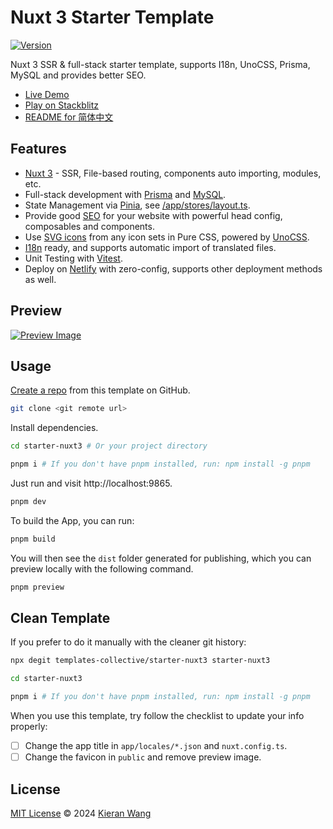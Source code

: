 # Nuxt 3 Starter Template

[![Version](https://img.shields.io/github/v/release/templates-collective/starter-nuxt3?style=flat&label=%20&color=%230d0d0d)](https://github.com/templates-collective/starter-nuxt3/releases)

Nuxt 3 SSR & full-stack starter template, supports I18n, UnoCSS, Prisma, MySQL and provides better SEO.

- [Live Demo](https://starter-nuxt3.netlify.app/)
- [Play on Stackblitz](https://stackblitz.com/github/templates-collective/starter-nuxt3)
- [README for 简体中文](./README.zh-CN.md)

## Features

- [Nuxt 3](https://nuxt.com/) - SSR, File-based routing, components auto importing, modules, etc.
- Full-stack development with [Prisma](https://www.prisma.io/) and [MySQL](https://www.mysql.com/).
- State Management via [Pinia](https://github.com/vuejs/pinia), see [/app/stores/layout.ts](./app/stores/layout.ts).
- Provide good [SEO](https://nuxt.com/docs/getting-started/seo-meta) for your website with powerful head config, composables and components.
- Use [SVG icons](https://github.com/antfu/unocss/tree/main/packages/preset-icons) from any icon sets in Pure CSS, powered by [UnoCSS](https://github.com/unocss/unocss).
- [I18n](./locales) ready, and supports automatic import of translated files.
- Unit Testing with [Vitest](https://github.com/vitest-dev/vitest).
- Deploy on [Netlify](https://app.netlify.com/) with zero-config, supports other deployment methods as well.

## Preview

[![Preview Image](https://github.com/templates-collective/.github/blob/main/preview/starter-nuxt3.png)](https://starter-nuxt3.netlify.app/)

## Usage

[Create a repo](https://github.com/templates-collective/starter-nuxt3/generate) from this template on GitHub.

```bash
git clone <git remote url>
```

Install dependencies.

```bash
cd starter-nuxt3 # Or your project directory

pnpm i # If you don't have pnpm installed, run: npm install -g pnpm
```

Just run and visit http://localhost:9865.

```bash
pnpm dev
```

To build the App, you can run:

```bash
pnpm build
```

You will then see the `dist` folder generated for publishing, which you can preview locally with the following command.

```bash
pnpm preview
```

## Clean Template

If you prefer to do it manually with the cleaner git history:

```bash
npx degit templates-collective/starter-nuxt3 starter-nuxt3

cd starter-nuxt3

pnpm i # If you don't have pnpm installed, run: npm install -g pnpm
```

When you use this template, try follow the checklist to update your info properly:

- [ ] Change the app title in `app/locales/*.json` and `nuxt.config.ts`.
- [ ] Change the favicon in `public` and remove preview image.

## License

[MIT License](./LICENSE) © 2024 [Kieran Wang](https://github.com/kieranwv/)
